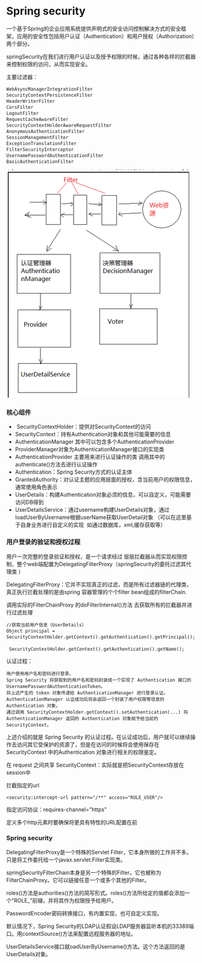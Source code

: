 # Spring security 

一个基于Spring的企业应用系统提供声明式的安全访问控制解决方式的安全框架，应用的安全性包括用户认证（Authentication）和用户授权（Authorization）两个部分。

springSecurity在我们进行用户认证以及授予权限的时候，通过各种各样的拦截器来控制权限的访问，从而实现安全。


主要过滤器：

	WebAsyncManagerIntegrationFilter 
	SecurityContextPersistenceFilter 
	HeaderWriterFilter 
	CorsFilter 
	LogoutFilter
	RequestCacheAwareFilter
	SecurityContextHolderAwareRequestFilter
	AnonymousAuthenticationFilter
	SessionManagementFilter
	ExceptionTranslationFilter
	FilterSecurityInterceptor
	UsernamePasswordAuthenticationFilter
	BasicAuthenticationFilter


![](./img/b.PNG)

### 核心组件

-  SecurityContextHolder：提供对SecurityContext的访问
-  SecurityContext：持有Authentication对象和其他可能需要的信息
-  AuthenticationManager 其中可以包含多个AuthenticationProvider
-  ProviderManager对象为AuthenticationManager接口的实现类
-  AuthenticationProvider 主要用来进行认证操作的类 调用其中的authenticate()方法去进行认证操作
- Authentication：Spring Security方式的认证主体
- GrantedAuthority：对认证主题的应用层面的授权，含当前用户的权限信息，通常使用角色表示
- UserDetails：构建Authentication对象必须的信息，可以自定义，可能需要访问DB得到
- UserDetailsService：通过username构建UserDetails对象，通过loadUserByUsername根据userName获取UserDetail对象 （可以在这里基于自身业务进行自定义的实现  如通过数据库，xml,缓存获取等）        


### 用户登录的验证和授权过程

用户一次完整的登录验证和授权，是一个请求经过 层层拦截器从而实现权限控制，整个web端配置为DelegatingFilterProxy（springSecurity的委托过滤其代理类 ）

DelegatingFilterProxy：它并不实现真正的过滤，而是所有过滤器链的代理类，真正执行拦截处理的是由spring 容器管理的个个filter bean组成的filterChain.

调用实际的FilterChainProxy 的doFilterInternal()方法 去获取所有的拦截器并进行过滤处理


    //获取当前用户信息（UserDetails）
	Object principal = SecurityContextHolder.getContext().getAuthentication().getPrincipal();

     SecurityContextHolder.getContext().getAuthentication().getName();



认证过程：

	用户使用用户名和密码进行登录。
	Spring Security 将获取到的用户名和密码封装成一个实现了 Authentication 接口的 UsernamePasswordAuthenticationToken。
	将上述产生的 token 对象传递给 AuthenticationManager 进行登录认证。
	AuthenticationManager 认证成功后将会返回一个封装了用户权限等信息的 Authentication 对象。
	通过调用 SecurityContextHolder.getContext().setAuthentication(...) 将 AuthenticationManager 返回的 Authentication 对象赋予给当前的 SecurityContext。

上述介绍的就是 Spring Security 的认证过程。在认证成功后，用户就可以继续操作去访问其它受保护的资源了，但是在访问的时候将会使用保存在 SecurityContext 中的Authentication 对象进行相关的权限鉴定。


在 request 之间共享 SecurityContext：实际就是把SecurityContext存放在session中


拦截指定的url

    <security:intercept-url pattern="/**" access="ROLE_USER"/>

指定访问协议：requires-channel="https"

定义多个http元素时要确保将更具有特性的URL配置在前


### Spring  security

DelegatingFilterProxy是一个特殊的Servlet Filter，它本身所做的工作并不多。只是将工作委托给一个javax.servlet.Filter实现类。

springSecurityFilterChain本身是另一个特殊的Filter，它也被称为FilterChainProxy。它可以链接任意一个或多个其他的Filter。

roles()方法是authorities()方法的简写形式。roles()方法所给定的值都会添加一个“ROLE_”前缀，并将其作为权限授予给用户。

PasswordEncoder密码转换接口，有内置实现，也可自定义实现。


默认情况下，Spring Security的LDAP认证假设LDAP服务器监听本机的33389端口。用contextSource()方法来配置远程服务器的地址。

UserDetailsService接口就oadUserByUsername()方法。这个方法返回的是UserDetails对象。





